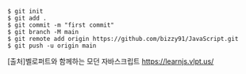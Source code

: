 ```
$ git init
$ git add .
$ git commit -m "first commit"
$ git branch -M main
$ git remote add origin https://github.com/bizzy91/JavaScript.git
$ git push -u origin main
```

[출처]벨로퍼트와 함께하는 모던 자바스크립트
https://learnjs.vlpt.us/